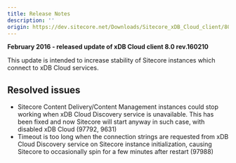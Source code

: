 ```yaml
---
title: Release Notes
description: ''
origin: https://dev.sitecore.net/Downloads/Sitecore_xDB_Cloud_client/80/Sitecore_xDB_Cloud_client_80_rev_160210/Release_Notes
---
```


**February 2016 - released update of xDB Cloud client 8.0 rev.160210**

This update is intended to increase stability of Sitecore instances which connect to xDB Cloud services.

## Resolved issues

-   Sitecore Content Delivery/Content Management instances could stop working when xDB Cloud Discovery service is unavailable. This has been fixed and now Sitecore will start anyway in such case, with disabled xDB Cloud (97792, 9631)
-   Timeout is too long when the connection strings are requested from xDB Cloud Discovery service on Sitecore instance initialization, causing Sitecore to occasionally spin for a few minutes after restart (97988)